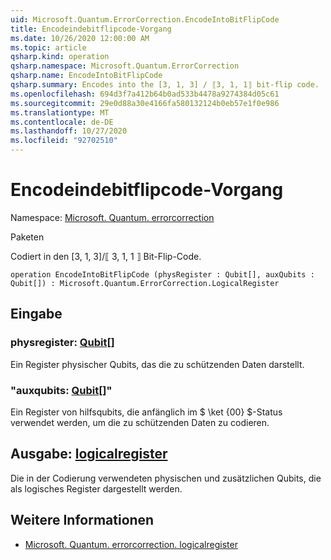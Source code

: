```yaml
---
uid: Microsoft.Quantum.ErrorCorrection.EncodeIntoBitFlipCode
title: Encodeindebitflipcode-Vorgang
ms.date: 10/26/2020 12:00:00 AM
ms.topic: article
qsharp.kind: operation
qsharp.namespace: Microsoft.Quantum.ErrorCorrection
qsharp.name: EncodeIntoBitFlipCode
qsharp.summary: Encodes into the [3, 1, 3] / ⟦3, 1, 1⟧ bit-flip code.
ms.openlocfilehash: 694d3f7a412b64b0ad533b4478a9274384d05c61
ms.sourcegitcommit: 29e0d88a30e4166fa580132124b0eb57e1f0e986
ms.translationtype: MT
ms.contentlocale: de-DE
ms.lasthandoff: 10/27/2020
ms.locfileid: "92702510"
---
```

# <a name="encodeintobitflipcode-operation"></a>Encodeindebitflipcode-Vorgang

Namespace: [Microsoft. Quantum. errorcorrection](xref:Microsoft.Quantum.ErrorCorrection)

Paketen [](https://nuget.org/packages/)


Codiert in den [3, 1, 3]/⟦ 3, 1, 1 ⟧ Bit-Flip-Code.

```qsharp
operation EncodeIntoBitFlipCode (physRegister : Qubit[], auxQubits : Qubit[]) : Microsoft.Quantum.ErrorCorrection.LogicalRegister
```


## <a name="input"></a>Eingabe

### <a name="physregister--qubit"></a>physregister: [Qubit](xref:microsoft.quantum.lang-ref.qubit)[]

Ein Register physischer Qubits, das die zu schützenden Daten darstellt.


### <a name="auxqubits--qubit"></a>"auxqubits: [Qubit](xref:microsoft.quantum.lang-ref.qubit)[]"

Ein Register von hilfsqubits, die anfänglich im $ \ket {00} $-Status verwendet werden, um die zu schützenden Daten zu codieren.



## <a name="output--logicalregister"></a>Ausgabe: [logicalregister](xref:Microsoft.Quantum.ErrorCorrection.LogicalRegister)

Die in der Codierung verwendeten physischen und zusätzlichen Qubits, die als logisches Register dargestellt werden.

## <a name="see-also"></a>Weitere Informationen

- [Microsoft. Quantum. errorcorrection. logicalregister](xref:Microsoft.Quantum.ErrorCorrection.LogicalRegister)
